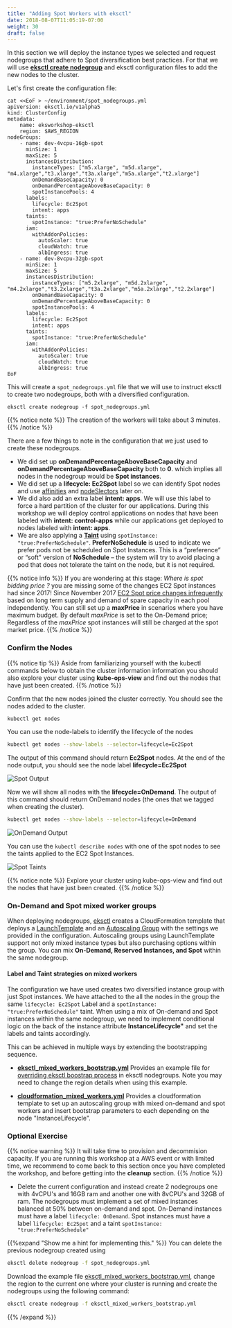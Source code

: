 ```yaml
---
title: "Adding Spot Workers with eksctl"
date: 2018-08-07T11:05:19-07:00
weight: 30
draft: false
---
```


In this section we will deploy the instance types we selected and request nodegroups that adhere to Spot diversification best practices. For that we will use **[eksctl create nodegroup](https://eksctl.io/usage/managing-nodegroups/)** and eksctl configuration files to add the new nodes to the cluster.

Let's first create the configuration file:
```
cat <<EoF > ~/environment/spot_nodegroups.yml
apiVersion: eksctl.io/v1alpha5
kind: ClusterConfig
metadata:
    name: eksworkshop-eksctl
    region: $AWS_REGION
nodeGroups:
    - name: dev-4vcpu-16gb-spot
      minSize: 1
      maxSize: 5
      instancesDistribution:
        instanceTypes: ["m5.xlarge", "m5d.xlarge", "m4.xlarge","t3.xlarge","t3a.xlarge","m5a.xlarge","t2.xlarge"] 
        onDemandBaseCapacity: 0
        onDemandPercentageAboveBaseCapacity: 0
        spotInstancePools: 4
      labels:
        lifecycle: Ec2Spot
        intent: apps
      taints:
        spotInstance: "true:PreferNoSchedule"
      iam:
        withAddonPolicies:
          autoScaler: true
          cloudWatch: true
          albIngress: true
    - name: dev-8vcpu-32gb-spot
      minSize: 1
      maxSize: 5
      instancesDistribution:
        instanceTypes: ["m5.2xlarge", "m5d.2xlarge", "m4.2xlarge","t3.2xlarge","t3a.2xlarge","m5a.2xlarge","t2.2xlarge"] 
        onDemandBaseCapacity: 0
        onDemandPercentageAboveBaseCapacity: 0
        spotInstancePools: 4
      labels:
        lifecycle: Ec2Spot
        intent: apps
      taints:
        spotInstance: "true:PreferNoSchedule"
      iam:
        withAddonPolicies:
          autoScaler: true
          cloudWatch: true
          albIngress: true
EoF
```

This will create a `spot_nodegroups.yml` file that we will use to instruct eksctl to create two nodegroups, both with a diversified configuration.

```
eksctl create nodegroup -f spot_nodegroups.yml
```

{{% notice note %}}
The creation of the workers will take about 3 minutes.
{{% /notice %}}

There are a few things to note in the configuration that we just used to create these nodegroups.

 * We did set up **onDemandPercentageAboveBaseCapacity** and **onDemandPercentageAboveBaseCapacity** both to **0**. which implies all nodes in the nodegroup would be **Spot instances**.
 * We did set up a **lifecycle: Ec2Spot** label so we can identify Spot nodes and use [affinities](https://kubernetes.io/docs/concepts/configuration/assign-pod-node/) and [nodeSlectors](https://kubernetes.io/docs/concepts/configuration/assign-pod-node/#nodeselector) later on.
 * We did also add an extra label **intent: apps**. We will use this label to force a hard partition
 of the cluster for our applications. During this workshop we will deploy control applications on
 nodes that have been labeled with **intent: control-apps** while our applications get deployed to nodes labeled with **intent: apps**.
 * We are also applying a **[Taint](https://kubernetes.io/docs/concepts/configuration/taint-and-toleration/)** using `spotInstance: "true:PreferNoSchedule"`.  **PreferNoSchedule** is used to indicate we prefer pods not be scheduled on Spot Instances. This is a “preference” or “soft” version of **NoSchedule** – the system will try to avoid placing a pod that does not tolerate the taint on the node, but it is not required.

{{% notice info %}}
If you are wondering at this stage: *Where is spot bidding price ?* you are missing some of the changes EC2 Spot instances had since 2017! Since November 2017 [EC2 Spot price changes infrequently](https://aws.amazon.com/blogs/compute/new-amazon-ec2-spot-pricing/) based on long term supply and demand of spare capacity in each pool independently. You can still set up a **maxPrice** in scenarios where you have maximum budget. By default *maxPrice* is set to the On-Demand price; Regardless of the *maxPrice* spot instances will still be charged at the spot market price.
{{% /notice %}}

### Confirm the Nodes

{{% notice tip %}}
Aside from familiarizing yourself with the kubectl commands below to obtain the cluster information information you should also explore your cluster using **kube-ops-view** and find out the nodes that have just been created.
{{% /notice %}}

Confirm that the new nodes joined the cluster correctly. You should see the nodes added to the cluster.

```bash
kubectl get nodes
```

You can use the node-labels to identify the lifecycle of the nodes

```bash
kubectl get nodes --show-labels --selector=lifecycle=Ec2Spot
```

The output of this command should return **Ec2Spot** nodes. At the end of the node output, you should see the node label **lifecycle=Ec2Spot**

![Spot Output](/images/using_ec2_spot_instances_with_eks/spotworkers/spot_get_spot.png)

Now we will show all nodes with the **lifecycle=OnDemand**. The output of this command should return OnDemand nodes (the ones that we tagged when
creating the cluster).

```bash
kubectl get nodes --show-labels --selector=lifecycle=OnDemand
```

![OnDemand Output](/images/using_ec2_spot_instances_with_eks/spotworkers/spot_get_od.png)

You can use the `kubectl describe nodes` with one of the spot nodes to see the taints applied to the EC2 Spot Instances.

![Spot Taints](/images/using_ec2_spot_instances_with_eks/spotworkers/instance_taints.png)

{{% notice note %}}
Explore your cluster using kube-ops-view and find out the nodes that have just been created.
{{% /notice %}}


### On-Demand and Spot mixed worker groups

When deploying nodegroups, [eksctl](https://eksctl.io/usage/managing-nodegroups/) creates a CloudFormation template that deploys a [LaunchTemplate](https://docs.aws.amazon.com/AWSCloudFormation/latest/UserGuide/aws-resource-ec2-launchtemplate.html) and an [Autoscaling Group](https://docs.aws.amazon.com/AWSCloudFormation/latest/UserGuide/aws-properties-as-group.html) with the settings we provided in the configuration. Autoscaling groups using LaunchTemplate support not only mixed instance types but also purchasing options within the group. You can
mix **On-Demand, Reserved Instances, and Spot** within the same nodegroup. 

#### Label and Taint strategies on mixed workers 

The configuration we have used creates two diversified instance group with just Spot instances. We have attached to the all the nodes in the group the same `lifecycle: Ec2Spot` Label and a `spotInstance: "true:PreferNoSchedule"` taint.  When using a mix of On-demand and Spot instances within the same nodegroup, we need to implement conditional logic on the back of the instance attribute **InstanceLifecycle"** and set the labels and taints accordingly.

This can be achieved in multiple ways by extending the bootstrapping sequence.

 * **[eksctl_mixed_workers_bootstrap.yml](spotworkers.files/eksctl_mixed_workers_bootstrap.yml)** Provides an example file for [overriding eksctl boostrap process](https://github.com/weaveworks/eksctl/issues/929) in eksctl nodegroups. Note you may need to change the region details when using this example.


* **[cloudformation_mixed_workers.yml](spotworkers.files/cloudformation_mixed_workers.yml)** Provides a cloudformation template
to set up an autoscaling group with mixed on-demand and spot workers and insert bootstrap parameters to each depending on the node "InstanceLifecycle".


### Optional Exercise

{{% notice warning %}}
It will take time to provision and decommision capacity. If you are running this
workshop at a AWS event or with limited time, we recommend to come back to this section once you have 
completed the workshop, and before getting into the **cleanup** section.
{{% /notice %}}

 * Delete the current configuration and instead create 2 nodegroups one with 4vCPU's and 16GB ram and another one with 8vCPU's and 32GB of ram. The nodegroups must implement a set of mixed instances balanced at 50% between on-demand and spot. On-Demand instances must have a label `lifecycle: OnDemand`. Spot instances must have a label `lifecycle: Ec2Spot` and a taint `spotInstance: "true:PreferNoSchedule"`

{{%expand "Show me a hint for implementing this." %}}
You can delete the previous nodegroup created using  

```bash
eksctl delete nodegroup -f spot_nodegroups.yml
```

Download the example file [eksctl_mixed_workers_bootstrap.yml](spotworkers.files/eksctl_mixed_workers_bootstrap.yml), change the region to the current one where 
your cluster is running and create the nodegroups using the following command:

```bash
eksctl create nodegroup -f eksctl_mixed_workers_bootstrap.yml
```
{{% /expand %}}









